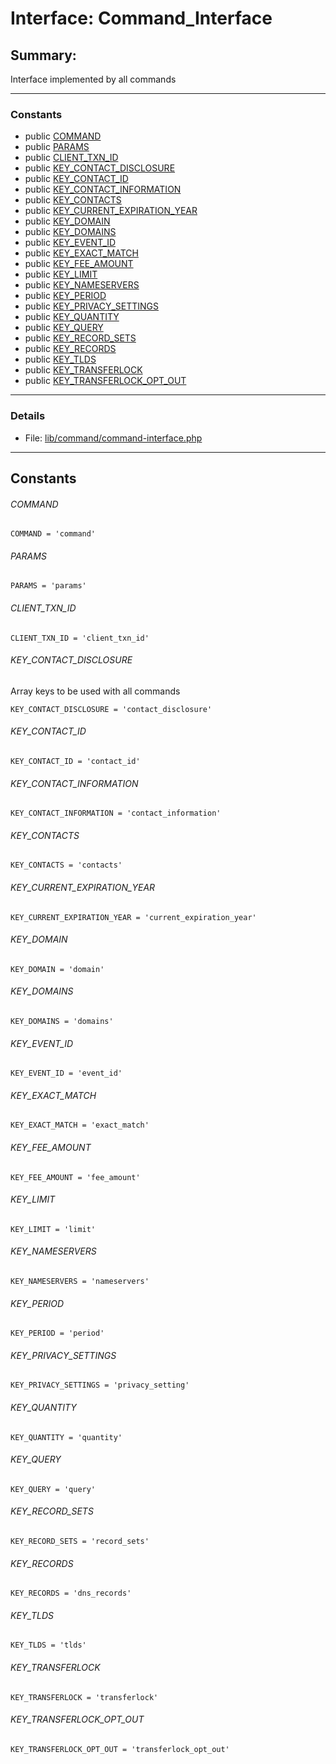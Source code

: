 # Interface: Command_Interface
## Summary:

Interface implemented by all commands


---

### Constants
* public [COMMAND](#constant_COMMAND)
* public [PARAMS](#constant_PARAMS)
* public [CLIENT_TXN_ID](#constant_CLIENT_TXN_ID)
* public [KEY_CONTACT_DISCLOSURE](#constant_KEY_CONTACT_DISCLOSURE)
* public [KEY_CONTACT_ID](#constant_KEY_CONTACT_ID)
* public [KEY_CONTACT_INFORMATION](#constant_KEY_CONTACT_INFORMATION)
* public [KEY_CONTACTS](#constant_KEY_CONTACTS)
* public [KEY_CURRENT_EXPIRATION_YEAR](#constant_KEY_CURRENT_EXPIRATION_YEAR)
* public [KEY_DOMAIN](#constant_KEY_DOMAIN)
* public [KEY_DOMAINS](#constant_KEY_DOMAINS)
* public [KEY_EVENT_ID](#constant_KEY_EVENT_ID)
* public [KEY_EXACT_MATCH](#constant_KEY_EXACT_MATCH)
* public [KEY_FEE_AMOUNT](#constant_KEY_FEE_AMOUNT)
* public [KEY_LIMIT](#constant_KEY_LIMIT)
* public [KEY_NAMESERVERS](#constant_KEY_NAMESERVERS)
* public [KEY_PERIOD](#constant_KEY_PERIOD)
* public [KEY_PRIVACY_SETTINGS](#constant_KEY_PRIVACY_SETTINGS)
* public [KEY_QUANTITY](#constant_KEY_QUANTITY)
* public [KEY_QUERY](#constant_KEY_QUERY)
* public [KEY_RECORD_SETS](#constant_KEY_RECORD_SETS)
* public [KEY_RECORDS](#constant_KEY_RECORDS)
* public [KEY_TLDS](#constant_KEY_TLDS)
* public [KEY_TRANSFERLOCK](#constant_KEY_TRANSFERLOCK)
* public [KEY_TRANSFERLOCK_OPT_OUT](#constant_KEY_TRANSFERLOCK_OPT_OUT)

---

### Details

* File: [lib/command/command-interface.php](../../lib/command/command-interface.php)

---

## Constants
<a id="constant_COMMAND"></a>
###### COMMAND
```
COMMAND = 'command'
```


<a id="constant_PARAMS"></a>
###### PARAMS
```
PARAMS = 'params'
```


<a id="constant_CLIENT_TXN_ID"></a>
###### CLIENT_TXN_ID
```
CLIENT_TXN_ID = 'client_txn_id'
```


<a id="constant_KEY_CONTACT_DISCLOSURE"></a>
###### KEY_CONTACT_DISCLOSURE
Array keys to be used with all commands

```
KEY_CONTACT_DISCLOSURE = 'contact_disclosure'
```


<a id="constant_KEY_CONTACT_ID"></a>
###### KEY_CONTACT_ID
```
KEY_CONTACT_ID = 'contact_id'
```


<a id="constant_KEY_CONTACT_INFORMATION"></a>
###### KEY_CONTACT_INFORMATION
```
KEY_CONTACT_INFORMATION = 'contact_information'
```


<a id="constant_KEY_CONTACTS"></a>
###### KEY_CONTACTS
```
KEY_CONTACTS = 'contacts'
```


<a id="constant_KEY_CURRENT_EXPIRATION_YEAR"></a>
###### KEY_CURRENT_EXPIRATION_YEAR
```
KEY_CURRENT_EXPIRATION_YEAR = 'current_expiration_year'
```


<a id="constant_KEY_DOMAIN"></a>
###### KEY_DOMAIN
```
KEY_DOMAIN = 'domain'
```


<a id="constant_KEY_DOMAINS"></a>
###### KEY_DOMAINS
```
KEY_DOMAINS = 'domains'
```


<a id="constant_KEY_EVENT_ID"></a>
###### KEY_EVENT_ID
```
KEY_EVENT_ID = 'event_id'
```


<a id="constant_KEY_EXACT_MATCH"></a>
###### KEY_EXACT_MATCH
```
KEY_EXACT_MATCH = 'exact_match'
```


<a id="constant_KEY_FEE_AMOUNT"></a>
###### KEY_FEE_AMOUNT
```
KEY_FEE_AMOUNT = 'fee_amount'
```


<a id="constant_KEY_LIMIT"></a>
###### KEY_LIMIT
```
KEY_LIMIT = 'limit'
```


<a id="constant_KEY_NAMESERVERS"></a>
###### KEY_NAMESERVERS
```
KEY_NAMESERVERS = 'nameservers'
```


<a id="constant_KEY_PERIOD"></a>
###### KEY_PERIOD
```
KEY_PERIOD = 'period'
```


<a id="constant_KEY_PRIVACY_SETTINGS"></a>
###### KEY_PRIVACY_SETTINGS
```
KEY_PRIVACY_SETTINGS = 'privacy_setting'
```


<a id="constant_KEY_QUANTITY"></a>
###### KEY_QUANTITY
```
KEY_QUANTITY = 'quantity'
```


<a id="constant_KEY_QUERY"></a>
###### KEY_QUERY
```
KEY_QUERY = 'query'
```


<a id="constant_KEY_RECORD_SETS"></a>
###### KEY_RECORD_SETS
```
KEY_RECORD_SETS = 'record_sets'
```


<a id="constant_KEY_RECORDS"></a>
###### KEY_RECORDS
```
KEY_RECORDS = 'dns_records'
```


<a id="constant_KEY_TLDS"></a>
###### KEY_TLDS
```
KEY_TLDS = 'tlds'
```


<a id="constant_KEY_TRANSFERLOCK"></a>
###### KEY_TRANSFERLOCK
```
KEY_TRANSFERLOCK = 'transferlock'
```


<a id="constant_KEY_TRANSFERLOCK_OPT_OUT"></a>
###### KEY_TRANSFERLOCK_OPT_OUT
```
KEY_TRANSFERLOCK_OPT_OUT = 'transferlock_opt_out'
```



